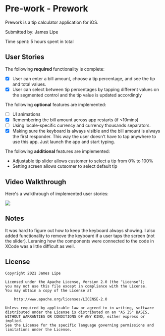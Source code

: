 # Pre-work - Prework

Prework is a tip calculator application for iOS.

Submitted by: James Lipe

Time spent: 5  hours spent in total

## User Stories

The following **required** functionality is complete:

* [x] User can enter a bill amount, choose a tip percentage, and see the tip and total values.
* [x] User can select between tip percentages by tapping different values on the segmented control and the tip value is updated accordingly

The following **optional** features are implemented:

* [ ] UI animations
* [x] Remembering the bill amount across app restarts (if <10mins)
* [ ] Using locale-specific currency and currency thousands separators.
* [x] Making sure the keyboard is always visible and the bill amount is always the first responder. This way the user doesn't have to tap anywhere to use this app. Just launch the app and start typing.

The following **additional** features are implemented:

- Adjustable tip slider allows customer to select a tip from 0% to 100%
- Setting screen allows cutsomer to select default tip

## Video Walkthrough

Here's a walkthrough of implemented user stories:

![](shorter_gif.gif)

## Notes

It was hard to figure out how to keep the keyboard always showing. I also added functionality to remove the keyboard if a user taps the screen (not the slider). Leraning how the components were connected to the code in XCode was a little difficult as well.

## License

    Copyright 2021 James Lipe

    Licensed under the Apache License, Version 2.0 (the "License");
    you may not use this file except in compliance with the License.
    You may obtain a copy of the License at

        http://www.apache.org/licenses/LICENSE-2.0

    Unless required by applicable law or agreed to in writing, software
    distributed under the License is distributed on an "AS IS" BASIS,
    WITHOUT WARRANTIES OR CONDITIONS OF ANY KIND, either express or implied.
    See the License for the specific language governing permissions and
    limitations under the License.
